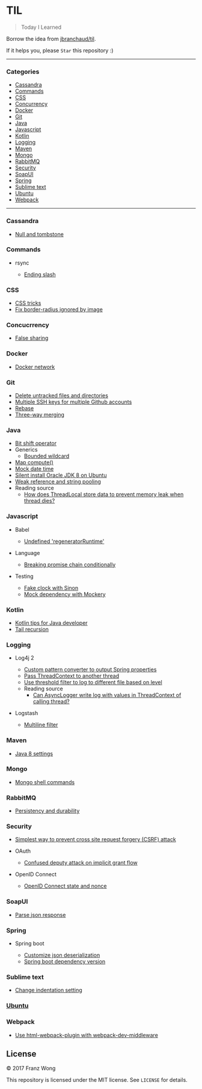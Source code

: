 # TIL

> Today I Learned

Borrow the idea from [jbranchaud/til](https://github.com/jbranchaud/til).

If it helps you, please `Star` this repository :)

---

### Categories

- [Cassandra](#cassandra)
- [Commands](#commands)
- [CSS](#css)
- [Concurrency](#concurrency)
- [Docker](#docker)
- [Git](#git)
- [Java](#java)
- [Javascript](#javascript)
- [Kotlin](#kotlin)
- [Logging](#logging)
- [Maven](#maven)
- [Mongo](#mongo)
- [RabbitMQ](#rabbitmq)
- [Security](#security)
- [SoapUI](#soapui)
- [Spring](#spring)
- [Sublime text](#sublime-text)
- [Ubuntu](#ubuntu)
- [Webpack](#webpack)

---

### Cassandra

- [Null and tombstone](cassandra/null_and_tombstone.md)

### Commands

- rsync

    - [Ending slash](commands/rsync/ending-slash.md)

### CSS

- [CSS tricks](css/css-tricks.md)
- [Fix border-radius ignored by image](css/fix-image-border-radius.md)

### Concucrrency

- [False sharing](concurrency/false-sharing.md)

### Docker

- [Docker network](docker/docker-network.md)

### Git

- [Delete untracked files and directories](git/delete-untracked-files-directories.md)
- [Multiple SSH keys for multiple Github accounts](git/multiple-github-accounts.md)
- [Rebase](git/rebase.md)
- [Three-way merging](git/three-way-merging.md)

### Java

- [Bit shift operator](java/bit-shift-operator.md)
- Generics
  - [Bounded wildcard](java/generics/bounded_wildcard.md)
- [Map compute()](java/map-compute.md)
- [Mock date time](java/mock-date-time.md)
- [Silent install Oracle JDK 8 on Ubuntu](java/silent-install-oracle-jdk8-ubuntu.md)
- [Weak reference and string pooling](java/weakreference-stringpooling.md)
- Reading source
  - [How does ThreadLocal store data to prevent memory leak when thread dies?](java/reading-source/how-threadlocal-store-data-to-prevent-memory-leak-when-thread-dies.md)

### Javascript

- Babel
  - [Undefined 'regeneratorRuntime'](javascript/babel/regeneratorRuntime-undefine.md)

- Language

  - [Breaking promise chain conditionally](javascript/language/break-promise-chain-conditionally.md)

- Testing

	- [Fake clock with Sinon](javascript/testing/fake-clock-sinon.md)
	- [Mock dependency with Mockery](javascript/testing/mock-dependency-mockery.md)

### Kotlin

- [Kotlin tips for Java developer](kotlin-tips.md)
- [Tail recursion](kotlin/tail-recursion.md)

### Logging

- Log4j 2
  - [Custom pattern converter to output Spring properties](logging/log4j2/custom-pattern-converter.md)
  - [Pass ThreadContext to another thread](logging/log4j2/pass_threadcontext_to_another_thread.md)
  - [Use threshold filter to log to different file based on level](logging/log4j2/threshold-filter.md)
  - Reading source
    - [Can AsyncLogger write log with values in ThreadContext of calling thread?](logging/log4j2/reading-source/can-asynclogger-write-log-with-values-in-threadcontext-of-calling-thread.md)

- Logstash

  - [Multiline filter](logging/logstash/multiline-filter.md)

### Maven

- [Java 8 settings](maven/java_8_settings.md)

### Mongo

- [Mongo shell commands](mongo/shell-commands.md)

### RabbitMQ

- [Persistency and durability](rabbitmq/persistency_and_durability/persistency_and_durability.md)

### Security

- [Simplest way to prevent cross site request forgery (CSRF) attack](security/simplest-way-prevent-csrf.md)

- OAuth

    - [Confused deputy attack on implicit grant flow](security/oauth/confused-deputy-attack-implicit-grant-flow.md)

- OpenID Connect

    - [OpenID Connect state and nonce](security/openid/state_nonce.md)

### SoapUI

- [Parse json response](soapui/parse-json-response.md)

### Spring

- Spring boot

  - [Customize json deserialization](spring/spring-boot/customize-json-deserialization.md)
  - [Spring boot dependency version](spring/spring-boot/dependency-version.md)

### Sublime text

- [Change indentation setting](sublime-text/change-indentation.md)

### [Ubuntu](ubuntu)

### Webpack

- [Use html-webpack-plugin with webpack-dev-middleware](webpack/use-html-webpack-plugin-with-webpack-dev-middleware.md)

## License

&copy; 2017 Franz Wong

This repository is licensed under the MIT license. See `LICENSE` for
details.